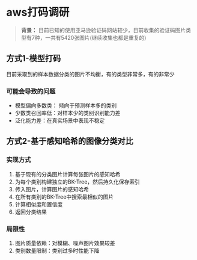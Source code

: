 # aws打码调研

>**背景：** 目前已知的使用亚马逊验证码网站较少，目前收集的验证码图片类型有7种，一共有5420张图片(继续收集也都是重复的)

## 方式1-模型打码

目前采取到的样本数据分类的图片不均衡，有的类型非常多，有的非常少

### 可能会导致的问题

- 模型偏向多数类： 倾向于预测样本多的类别
- 少数类召回率低：对样本少的类别识别能力差
- 泛化能力差：在真实场景中表现不稳定



## 方式2-基于感知哈希的图像分类对比



### 实现方式

1. 基于现有的分类图片计算每张图片的感知哈希
2. 为每个类别构建独立的BK-Tree，然后持久化保存索引
3. 传入图片，计算图片的感知哈希
4. 在所有类别的BK-Tree中搜索最相似的图片
5. 计算相似度和置信度
6. 返回分类结果

### 局限性

1. 图片质量依赖：对模糊、噪声图片效果较差
2. 类别数量限制：类别过多时性能下降